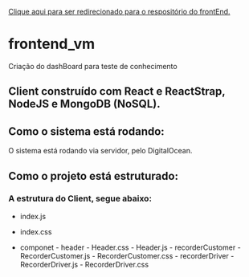 [Clique aqui para ser redirecionado para o respositório do frontEnd.](https://github.com/pfelipe96/backend_vm/)

# frontend_vm
Criação do dashBoard para teste de conhecimento

## Client construído com React e ReactStrap, NodeJS e MongoDB (NoSQL).

## Como o sistema está rodando:

O sistema está rodando via servidor, pelo DigitalOcean.

## Como o projeto está estruturado:

### A estrutura do Client, segue abaixo:

- index.js
- index.css

- componet
      - header
        - Header.css
        - Header.js
      - recorderCustomer
        - RecorderCustomer.js
        - RecorderCustomer.css
      - recorderDriver
        - RecorderDriver.js
        - RecorderDriver.css
      
      
   

      
 
